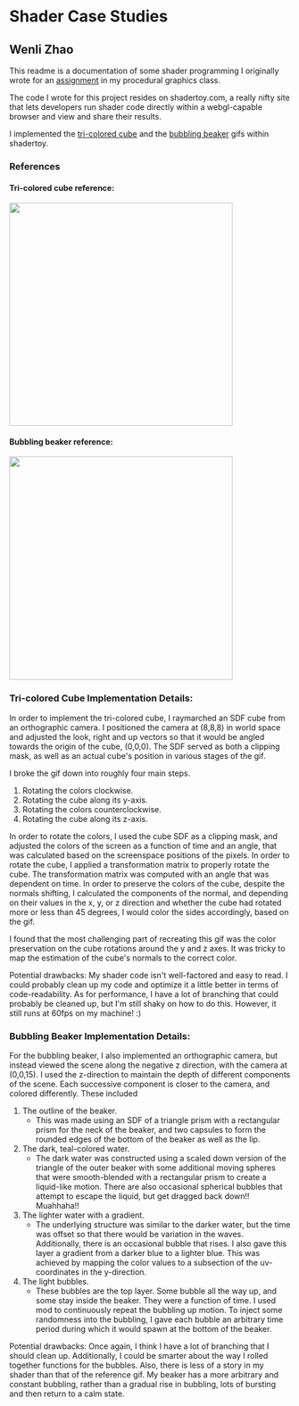 # Shader Case Studies
## Wenli Zhao
This readme is a documentation of some shader programming I originally wrote for an [assignment](https://github.com/CIS-566-2018/homework-3-case-study-wpchop) in my procedural graphics class.

The code I wrote for this project resides on shadertoy.com, a really nifty site that lets developers run shader code directly within a webgl-capable browser and view and share their results.

I implemented the [tri-colored cube](https://www.shadertoy.com/view/MdtyRN) and the [bubbling beaker](https://www.shadertoy.com/view/XsccR7) gifs within shadertoy.

### References
#### Tri-colored cube reference:
<img src="https://i.redd.it/e8dcpl3rw32z.gif" width="400px" />

#### Bubbling beaker reference:
<img src="https://cdn.dribbble.com/users/318273/screenshots/2029648/verve_lab_dribbble.gif" width="400px" />

### Tri-colored Cube Implementation Details:
In order to implement the tri-colored cube, I raymarched an SDF cube from an orthographic camera. I positioned the camera at (8,8,8) in world space and adjusted the look, right and up vectors so that it would be angled towards the origin of the cube, (0,0,0). The SDF served as both a clipping mask, as well as an actual cube's position in various stages of the gif.

I broke the gif down into roughly four main steps.
1. Rotating the colors clockwise.
2. Rotating the cube along its y-axis.
3. Rotating the colors counterclockwise.
4. Rotating the cube along its z-axis.

In order to rotate the colors, I used the cube SDF as a clipping mask, and adjusted the colors of the screen as a function of time and an angle, that was calculated based on the screenspace positions of the pixels.
In order to rotate the cube, I applied a transformation matrix to properly rotate the cube. The transformation matrix was computed with an angle that was dependent on time. In order to preserve the colors of the cube, despite the normals shifting, I calculated the components of the normal, and depending on their values in the x, y, or z direction and whether the cube had rotated more or less than 45 degrees, I would color the sides accordingly, based on the gif. 

I found that the most challenging part of recreating this gif was the color preservation on the cube rotations around the y and z axes. It was tricky to map the estimation of the cube's normals to the correct color.

Potential drawbacks:
My shader code isn't well-factored and easy to read. I could probably clean up my code and optimize it a little better in terms of code-readability. As for performance, I have a lot of branching that could probably be cleaned up, but I'm still shaky on how to do this. However, it still runs at 60fps on my machine! :)

### Bubbling Beaker Implementation Details:
For the bubbling beaker, I also implemented an orthographic camera, but instead viewed the scene along the negative z direction, with the camera at (0,0,15). I used the z-direction to maintain the depth of different components of the scene. Each successive component is closer to the camera, and colored differently. These included

1. The outline of the beaker.
    - This was made using an SDF of a triangle prism with a rectangular prism for the neck of the beaker, and two capsules to form the rounded edges of the bottom of the beaker as well as the lip.
2. The dark, teal-colored water.
    - The dark water was constructed using a scaled down version of the triangle of the outer beaker with some additional moving spheres that were smooth-blended with a rectangular prism to create a liquid-like motion. There are also occasional spherical bubbles that attempt to escape the liquid, but get dragged back down!! Muahhaha!!
3. The lighter water with a gradient.
    - The underlying structure was similar to the darker water, but the time was offset so that there would be variation in the waves. Additionally, there is an occasional bubble that rises. I also gave this layer a gradient from a darker blue to a lighter blue. This was achieved by mapping the color values to a subsection of the uv-coordinates in the y-direction.
4. The light bubbles.
    - These bubbles are the top layer. Some bubble all the way up, and some stay inside the beaker. They were a function of time. I used mod to continuously repeat the bubbling up motion. To inject some randomness into the bubbling, I gave each bubble an arbitrary time period during which it would spawn at the bottom of the beaker.
    
Potential drawbacks:
Once again, I think I have a lot of branching that I should clean up. Additionally, I could be smarter about the way I rolled together functions for the bubbles. Also, there is less of a story in my shader than that of the reference gif. My beaker has a more arbitrary and constant bubbling, rather than a gradual rise in bubbling, lots of bursting and then return to a calm state.
